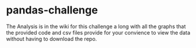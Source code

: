 # pandas-challenge

The Analysis is in the wiki for this challenge a long with all the graphs that the provided code and csv files provide for your convience to view the data without having to download the repo.
